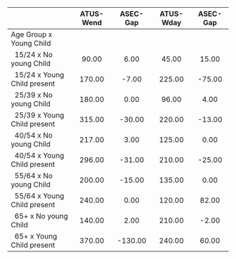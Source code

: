 
|                      |    ATUS-Wend |     ASEC-Gap |    ATUS-Wday |     ASEC-Gap |
| -------------------- | :----------: | :----------: | :----------: | :----------: |
| Age Group x Young Child |              |              |              |              |
| &nbsp;&nbsp;15/24 x No young Child |        90.00 |         6.00 |        45.00 |        15.00 |
| &nbsp;&nbsp;15/24 x Young Child present |       170.00 |        -7.00 |       225.00 |       -75.00 |
| &nbsp;&nbsp;25/39 x No young Child |       180.00 |         0.00 |        96.00 |         4.00 |
| &nbsp;&nbsp;25/39 x Young Child present |       315.00 |       -30.00 |       220.00 |       -13.00 |
| &nbsp;&nbsp;40/54 x No young Child |       217.00 |         3.00 |       125.00 |         0.00 |
| &nbsp;&nbsp;40/54 x Young Child present |       296.00 |       -31.00 |       210.00 |       -25.00 |
| &nbsp;&nbsp;55/64 x No young Child |       200.00 |       -15.00 |       135.00 |         0.00 |
| &nbsp;&nbsp;55/64 x Young Child present |       240.00 |         0.00 |       120.00 |        82.00 |
| &nbsp;&nbsp;65+ x No young Child |       140.00 |         2.00 |       210.00 |        -2.00 |
| &nbsp;&nbsp;65+ x Young Child present |       370.00 |      -130.00 |       240.00 |        60.00 |

